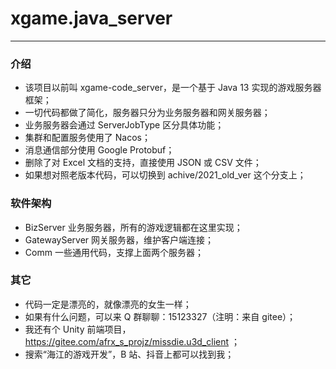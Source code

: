 
# xgame.java_server

----

### 介绍
- 该项目以前叫 xgame-code_server，是一个基于 Java 13 实现的游戏服务器框架；
- 一切代码都做了简化，服务器只分为业务服务器和网关服务器；
- 业务服务器会通过 ServerJobType 区分具体功能；
- 集群和配置服务使用了 Nacos；
- 消息通信部分使用 Google Protobuf；
- 删除了对 Excel 文档的支持，直接使用 JSON 或 CSV 文件；
- 如果想对照老版本代码，可以切换到 achive/2021_old_ver 这个分支上；

### 软件架构
- BizServer 业务服务器，所有的游戏逻辑都在这里实现；
- GatewayServer 网关服务器，维护客户端连接；
- Comm 一些通用代码，支撑上面两个服务器；

### 其它
- 代码一定是漂亮的，就像漂亮的女生一样；
- 如果有什么问题，可以来 Q 群聊聊：15123327（注明：来自 gitee）；
- 我还有个 Unity 前端项目，https://gitee.com/afrx_s_projz/missdie.u3d_client ；
- 搜索“海江的游戏开发”，B 站、抖音上都可以找到我；
